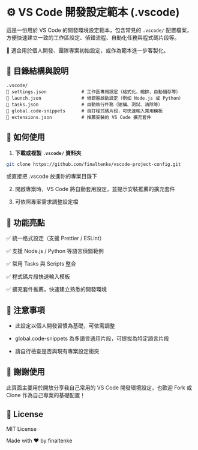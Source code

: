 # ⚙️ VS Code 開發設定範本 (.vscode)

這是一份用於 VS Code 的開發環境設定範本，包含常見的 `.vscode/` 配置檔案，方便快速建立一致的工作區設定、偵錯流程、自動化任務與程式碼片段等。

📆 適合用於個人開發、團隊專案初始設定，或作為範本進一步客製化。

## 📁 目錄結構與說明

```
.vscode/
🔘 settings.json             # 工作區專用設定（格式化、縮排、自動儲存等）
🔘 launch.json               # 偵錯器啟動設定（例如 Node.js 或 Python）
🔘 tasks.json                # 自動執行件務（建構、測試、清除等）
🔘 global.code-snippets      # 自訂程式碼片段，可快速輸入常用模板
🔘 extensions.json           # 推薦安裝的 VS Code 擴充套件
```

## 🚀 如何使用

1. **下載或複製 `.vscode/` 資料夾**

```bash
git clone https://github.com/finaltenke/vscode-project-config.git
```
或直接把 .vscode 放進你的專案目錄下

2. 開啟專案時，VS Code 將自動套用設定，並提示安裝推薦的擴充套件

3. 可依照專案需求調整設定檔

## 🔧 功能亮點

✅ 統一格式設定（支援 Prettier / ESLint）

✅ 支援 Node.js / Python 等語言偵錯範例

✅ 常用 Tasks 與 Scripts 整合

✅ 程式碼片段快速輸入模板

✅ 擴充套件推薦，快速建立熟悉的開發環境

## 📌 注意事項

- 此設定以個人開發習慣為基礎，可依需調整

- global.code-snippets 為多語言通用片段，可提拔為特定語言片段

- 請自行檢查是否與現有專案設定衝突

## 🙌 謝謝使用

此頁面主要用於開放分享我自己常用的 VS Code 開發環境設定，也歡迎 Fork 或 Clone 作為自己專案的基礎配置！

## 💼 License

MIT License

Made with ❤️ by finaltenke

